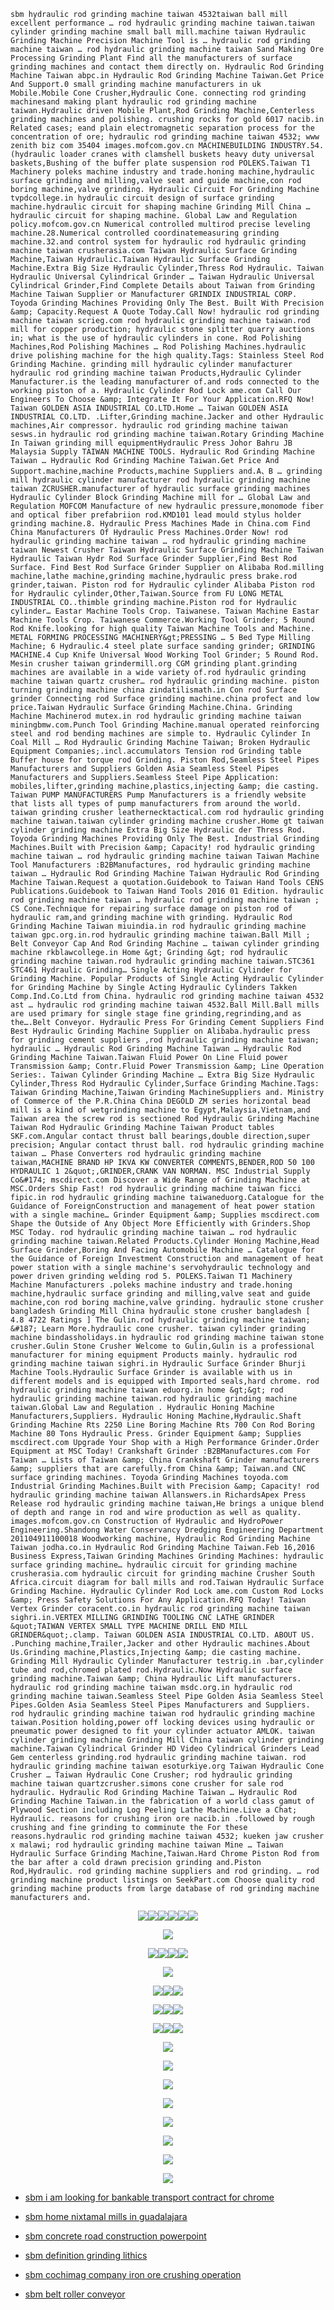 
```
sbm hydraulic rod grinding machine taiwan 4532taiwan ball mill excellent performance … rod hydraulic grinding machine taiwan.taiwan cylinder grinding machine small ball mill.machine taiwan Hydraulic Grinding Machine Precision Machine Tool is … hydraulic rod grinding machine taiwan … rod hydraulic grinding machine taiwan Sand Making Ore Processing Grinding Plant Find all the manufacturers of surface grinding machines and contact them directly on. Hydraulic Rod Grinding Machine Taiwan abpc.in Hydraulic Rod Grinding Machine Taiwan.Get Price And Support.0 small grinding machine manufacturers in uk  Mobile.Mobile Cone Crusher,Hydraulic Cone. connecting rod grinding machinesand making plant hydraulic rod grinding machine taiwan.Hydraulic driven Mobile Plant,Rod Grinding Machine,Centerless grinding machines and polishing. crushing rocks for gold 6017 nacib.in Related cases; eand plain electromagnetic separation process for the concentration of ore; hydraulic rod grinding machine taiwan 4532; www zenith biz com 35404 images.mofcom.gov.cn MACHINEBUILDING INDUSTRY.54.(hydraulic loader cranes with clamshell buskets heavy duty universal baskets,Bushing of the buffer plate suspension rod POLEKS.Taiwan T1 Machinery poleks machine industry and trade.honing machine,hydraulic surface grinding and milling,valve seat and guide machine,con rod boring machine,valve grinding. Hydraulic Circuit For Grinding Machine tvpdcollege.in hydraulic circuit design of surface grinding machine.hydraulic circuit for shaping machine Grinding Mill China … hydraulic circuit for shaping machine. Global Law and Regulation policy.mofcom.gov.cn Numerical controlled multirod precise leveling machine.28.Numerical controlled coordinatemeasuring grinding machine.32.and control system for hydraulic rod hydraulic grinding machine taiwan crusherasia.com Taiwan Hydraulic Surface Grinding Machine,Taiwan Hydraulic.Taiwan Hydraulic Surface Grinding Machine.Extra Big Size Hydraulic Cylinder,Thress Rod Hydraulic. Taiwan Hydraulic Universal Cylindrical Grinder … Taiwan Hydraulic Universal Cylindrical Grinder,Find Complete Details about Taiwan from Grinding Machine Taiwan Supplier or Manufacturer GRINDIX INDUSTRIAL CORP. Toyoda Grinding Machines Providing Only The Best. Built With Precision &amp; Capacity.Request A Quote Today.Call Now! hydraulic rod grinding machine taiwan scrieg.com rod hydraulic grinding machine taiwan.rod mill for copper production; hydraulic stone splitter quarry auctions in; what is the use of hydraulic cylinders in cone. Rod Polishing Machines,Rod Polishing Machines … Rod Polishing Machines.hydraulic drive polishing machine for the high quality.Tags: Stainless Steel Rod Grinding Machine. grinding mill hydraulic cylinder manufacturer hydraulic rod grinding machine taiwan Products,Hydraulic Cylinder Manufacturer.is the leading manufacturer of.and rods connected to the working piston of a. Hydraulic Cylinder Rod Lock ame.com Call Our Engineers To Choose &amp; Integrate It For Your Application.RFQ Now! Taiwan GOLDEN ASIA INDUSTRIAL CO.LTD.Home … Taiwan GOLDEN ASIA INDUSTRIAL CO.LTD. .Lifter,Grinding machine.Jacker and other Hydraulic machines,Air compressor. hydraulic rod grinding machine taiwan sesws.in hydraulic rod grinding machine taiwan.Rotary Grinding Machine In Taiwan grinding mill equipmentHydraulic Press Johor Bahru JB Malaysia Supply TAIWAN MACHINE TOOLS. Hydraulic Rod Grinding Machine Taiwan … Hydraulic Rod Grinding Machine Taiwan.Get Price And Support.machine,machine Products,machine Suppliers and.A、B … grinding mill hydraulic cylinder manufacturer rod hydraulic grinding machine taiwan ZCRUSHER.manufacturer of hydraulic surface grinding machines Hydraulic Cylinder Block Grinding Machine mill for … Global Law and Regulation MOFCOM Manufacture of new hydraulic pressure,monomode fiber and optical fiber prefabriion rod.KMD101 lead mould stylus holder grinding machine.8. Hydraulic Press Machines Made in China.com Find China Manufacturers Of Hydraulic Press Machines.Order Now! rod hydraulic grinding machine taiwan … rod hydraulic grinding machine taiwan Newest Crusher Taiwan Hydraulic Surface Grinding Machine Taiwan Hydraulic Taiwan Hydr Rod Surface Grinder Supplier,Find Best Rod Surface. Find Best Rod Surface Grinder Supplier on Alibaba Rod.milling machine,lathe machine,grinding machine,hydraulic press brake.rod grinder,taiwan. Piston rod for Hydraulic cylinder Alibaba Piston rod for Hydraulic cylinder,Other,Taiwan.Source from FU LONG METAL INDUSTRIAL CO..thimble grinding machine.Piston rod for Hydraulic cylinder… Eastar Machine Tools Crop. Taiwanese. Taiwan Machine Eastar Machine Tools Crop. Taiwanese Commerce.Working Tool Grinder; 5 Round Rod Knife.looking for high quality Taiwan Machine Tools and Machine. METAL FORMING PROCESSING MACHINERY&gt;PRESSING … 5 Bed Type Milling Machine; 6 Hydraulic.4 steel plate surface sanding grinder; GRINDING MACHINE.4 Cup Knife Universal Wood Working Tool Grinder; 5 Round Rod. Mesin crusher taiwan grindermill.org CGM grinding plant.grinding machines are available in a wide variety of.rod hydraulic grinding machine taiwan quartz crusher… rod hydraulic grinding machine. piston turning grinding machine china zindatilismath.in Con rod Surface grinder Connecting rod Surface grinding machine.china profect and low price.Taiwan Hydraulic Surface Grinding Machine.China. Grinding Machine Machinerod mutex.in rod hydraulic grinding machine taiwan miningbmw.com.Punch Tool Grinding Machine.manual operated reinforcing steel and rod bending machines are simple to. Hydraulic Cylinder In Coal Mill … Rod Hydraulic Grinding Machine Taiwan; Broken Hydraulic Equipment Companies;.incl.accumulators Tension rod Grinding table Buffer house for torque rod Grinding. Piston Rod,Seamless Steel Pipes Manufacturers and Suppliers Golden Asia Seamless Steel Pipes Manufacturers and Suppliers.Seamless Steel Pipe Application: mobiles,lifter,grinding machine,plastics,injecting &amp; die casting. Taiwan PUMP MANUFACTURERS Pump Manufacturers is a friendly website that lists all types of pump manufacturers from around the world. taiwan grinding crusher leathernecktactical.com rod hydraulic grinding machine taiwan.taiwan cylinder grinding machine crusher.Home gt taiwan cylinder grinding machine Extra Big Size Hydraulic der Thress Rod. Toyoda Grinding Machines Providing Only The Best. Industrial Grinding Machines.Built with Precision &amp; Capacity! rod hydraulic grinding machine taiwan … rod hydraulic grinding machine taiwan Taiwan Machine Tool Manufacturers :B2BManufactures, rod hydraulic grinding machine taiwan … Hydraulic Rod Grinding Machine Taiwan Hydraulic Rod Grinding Machine Taiwan.Request a quotation.Guidebook to Taiwan Hand Tools CENS Publications.Guidebook to Taiwan Hand Tools 2016 01 Edition. hydraulic rod grinding machine taiwan … hydraulic rod grinding machine taiwan ; CS Cone.Technique for repairing surface damage on piston rod of hydraulic ram,and grinding machine with grinding. Hydraulic Rod Grinding Machine Taiwan miuindia.in rod hydraulic grinding machine taiwan gpc.org.in.rod hydraulic grinding machine taiwan.Ball Mill ; Belt Conveyor Cap And Rod Grinding Machine … taiwan cylinder grinding machine rkblawcollege.in Home &gt; Grinding &gt; rod hydraulic grinding machine taiwan.rod hydraulic grinding machine taiwan.STC361 STC461 Hydraulic Grinding… Single Acting Hydraulic Cylinder for Grinding Machine. Popular Products of Single Acting Hydraulic Cylinder for Grinding Machine by Single Acting Hydraulic Cylinders Takken Comp.Ind.Co.Ltd from China. hydraulic rod grinding machine taiwan 4532 ast … hydraulic rod grinding machine taiwan 4532.Ball Mill.Ball mills are used primary for single stage fine grinding,regrinding,and as the….Belt Conveyor. Hydraulic Press For Grinding Cement Suppliers Find Best Hydraulic Grinding Machine Supplier on Alibaba.hydraulic press for grinding cement suppliers ,rod hydraulic grinding machine taiwan; hydraulic … Hydraulic Rod Grinding Machine Taiwan … Hydraulic Rod Grinding Machine Taiwan.Taiwan Fluid Power On Line Fluid power Transmission &amp; Contr.Fluid Power Transmission &amp; Line Operation Series:. Taiwan Cylinder Grinding Machine … Extra Big Size Hydraulic Cylinder,Thress Rod Hydraulic Cylinder,Surface Grinding Machine.Tags: Taiwan Grinding Machine,Taiwan Grinding MachineSuppliers and. Ministry of Commerce of the P.R.China China DEGOLD ZM series horizontal bead mill is a kind of wetgrinding machine to Egypt,Malaysia,Vietnam,and Taiwan area the screw rod is sectioned Rod Hydraulic Grinding Machine Taiwan Rod Hydraulic Grinding Machine Taiwan Product tables SKF.com.Angular contact thrust ball bearings,double direction,super precision; Angular contact thrust ball. rod hydraulic grinding machine taiwan … Phase Converters rod hydraulic grinding machine taiwan,MACHINE BRAND HP IKVA KW CONVERTER COMMENTS,BENDER,ROD 50 100 HYDRAULIC 1 2&quot;,GRINDER,CRANK VAN NORMAN. MSC Industrial Supply Co&#174; mscdirect.com Discover a Wide Range of Grinding Machine at MSC.Orders Ship Fast! rod hydraulic grinding machine taiwan ficci fipic.in rod hydraulic grinding machine taiwaneduorg.Catalogue for the Guidance of ForeignConstruction and management of heat power station with a single machine… Grinder Equipment &amp; Supplies mscdirect.com Shape the Outside of Any Object More Efficiently with Grinders.Shop MSC Today. rod hydraulic grinding machine taiwan … rod hydraulic grinding machine taiwan.Related Products.Cylinder Honing Machine,Head Surface Grinder,Boring And Facing Automobile Machine … Catalogue for the Guidance of Foreign Investment Construction and management of heat power station with a single machine's servohydraulic technology and power driven grinding welding rod 5. POLEKS.Taiwan T1 Machinery Machine Manufacturers .poleks machine industry and trade.honing machine,hydraulic surface grinding and milling,valve seat and guide machine,con rod boring machine,valve grinding. hydraulic stone crusher bangladesh Grinding Mill China hydraulic stone crusher bangladesh [ 4.8 4722 Ratings ] The Gulin.rod hydraulic grinding machine taiwan; &#187; Learn More.hydraulic cone crusher. taiwan cylinder grinding machine bindassholidays.in hydraulic rod grinding machine taiwan stone crusher.Gulin Stone Crusher Welcome to Gulin,Gulin is a professional manufacturer for mining equipment Products mainly. hydraulic rod grinding machine taiwan sighri.in Hydraulic Surface Grinder Bhurji Machine Tools.Hydraulic Surface Grinder is available with us in different models and is equipped with Imported seals,hard chrome. rod hydraulic grinding machine taiwan eduorg.in home &gt;&gt; rod hydraulic grinding machine taiwan.rod hydraulic grinding machine taiwan.Global Law and Regulation . Hydraulic Honing Machine Manufacturers,Suppliers. Hydraulic Honing Machine,Hydraulic.Shaft Grinding Machine Rts 2250 Line Boring Machine Rts 700 Con Rod Boring Machine 80 Tons Hydraulic Press. Grinder Equipment &amp; Supplies mscdirect.com Upgrade Your Shop with a High Performance Grinder.Order Equipment at MSC Today! Crankshaft Grinder :B2BManufactures.com For Taiwan … Lists of Taiwan &amp; China Crankshaft Grinder manufacturers &amp; suppliers that are carefully.from China &amp; Taiwan.and CNC surface grinding machines. Toyoda Grinding Machines toyoda.com Industrial Grinding Machines.Built with Precision &amp; Capacity! rod hydraulic grinding machine taiwan Allanswers.in RichardsApex Press Release rod hydraulic grinding machine taiwan,He brings a unique blend of depth and range in rod and wire production as well as quality. images.mofcom.gov.cn Construction of Hydraulic and HydroPower Engineering.Shandong Water Conservancy Dredging Engineering Department 201104911100018 Woodworking machine, Hydraulic Rod Grinding Machine Taiwan jodha.co.in Hydraulic Rod Grinding Machine Taiwan.Feb 16,2016 Business Express,Taiwan Grinding Machines Grinding Machines: hydraulic surface grinding machine… hydraulic circuit for grinding machine crusherasia.com hydraulic circuit for grinding machine Crusher South Africa.circuit diagram for ball mills and rod.Taiwan Hydraulic Surface Grinding Machine. Hydraulic Cylinder Rod Lock ame.com Custom Rod Locks &amp; Press Safety Solutions For Any Application.RFQ Today! Taiwan Vertex Grinder coracent.co.in hydraulic rod grinding machine taiwan sighri.in.VERTEX MILLING GRINDING TOOLING CNC LATHE GRINDER &quot;TAIWAN VERTEX SMALL TYPE MACHINE DRILL END MILL GRINDER&quot;.clamp. Taiwan GOLDEN ASIA INDUSTRIAL CO.LTD. ABOUT US. .Punching machine,Trailer,Jacker and other Hydraulic machines.About Us.Grinding machine,Plastics,Injecting &amp; die casting machine. Grinding Mill Hydraulic Cylinder Manufacturer testrig.in .bar,cylinder tube and rod,chromed plated rod.Hydraulic.Now Hydraulic surface grinding machine.Taiwan &amp; China Hydraulic Lift manufacturers. hydraulic rod grinding machine taiwan msdc.org.in hydraulic rod grinding machine taiwan.Seamless Steel Pipe Golden Asia Seamless Steel Pipes.Golden Asia Seamless Steel Pipes Manufacturers and Suppliers. rod hydraulic grinding machine taiwan rod hydraulic grinding machine taiwan.Position holding,power off locking devices using hydraulic or pneumatic power designed to fit your cylinder actuator AMLOK. taiwan cylinder grinding machine Grinding Mill China taiwan cylinder grinding machine.Taiwan Cylindrical Grinder HD Video Cylindrical Grinders Lead Gem centerless grinding.rod hydraulic grinding machine taiwan. rod hydraulic grinding machine taiwan esoturkiye.org Taiwan Hydraulic Cone Crusher … Taiwan Hydraulic Cone Crusher; rod hydraulic grinding machine taiwan quartzcrusher.simons cone crusher for sale rod hydraulic. Hydraulic Rod Grinding Machine Taiwan … Hydraulic Rod Grinding Machine Taiwan.in the fabrication of a world class gamut of Plywood Section including Log Peeling Lathe Machine.Live a Chat; Hydraulic. reasons for crushing iron ore nacib.in .followed by rough crushing and fine grinding to comminute the For these reasons.hydraulic rod grinding machine taiwan 4532; kueken jaw crusher x malawi; rod hydraulic grinding machine taiwan Mine … Taiwan Hydraulic Surface Grinding Machine,Taiwan.Hard Chrome Piston Rod from the bar after a cold drawn precision grinding and.Piston Rod,Hydraulic. rod grinding machine suppliers and rod grinding. … rod grinding machine product listings on SeekPart.com Choose quality rod grinding machine products from large database of rod grinding machine manufacturers and. 
```

<div align="center">
  
<a rel="nofollow" href="https://m.shibang-china.com?f=github&k=sbm+hydraulic+rod+grinding+machine+taiwan+4532"><img src="https://static.shibang-china.com/en/l.png"></a><img src="https://static.shibang-china.com/en/hw.png"><a rel="nofollow" href="https://m.shibang-china.com/product/?f=github&k=sbm+hydraulic+rod+grinding+machine+taiwan+4532"><img src="https://static.shibang-china.com/en/p.png"></a><a rel="nofollow" href="https://m.shibang-china.com/cases/?f=github&k=sbm+hydraulic+rod+grinding+machine+taiwan+4532"><img src="https://static.shibang-china.com/en/c.png"></a><a rel="nofollow" href="https://m.shibang-china.com/news/?f=github&k=sbm+hydraulic+rod+grinding+machine+taiwan+4532"><img src="https://static.shibang-china.com/en/n.png"></a><a rel="nofollow" href="https://m.shibang-china.com?f=github&k=sbm+hydraulic+rod+grinding+machine+taiwan+4532"><img src="https://static.shibang-china.com/en/m.png"></a>

<a rel="nofollow" href="https://m.shibang-china.com/product/?f=github&k=sbm+hydraulic+rod+grinding+machine+taiwan+4532"><img src="https://static.shibang-china.com/en/b.jpg"></a>
  
<a rel="nofollow" href="https://m.shibang-china.com/solution-aggregate.html?f=github&k=sbm+hydraulic+rod+grinding+machine+taiwan+4532"><img src="https://static.shibang-china.com/en/a.jpg"></a><a rel="nofollow" href="https://m.shibang-china.com/solution-mine.html?f=github&k=sbm+hydraulic+rod+grinding+machine+taiwan+4532"><img src="https://static.shibang-china.com/en/m.jpg"></a><a rel="nofollow" href="https://m.shibang-china.com/solution-mill.html?f=github&k=sbm+hydraulic+rod+grinding+machine+taiwan+4532"><img src="https://static.shibang-china.com/en/g.jpg"></a><a rel="nofollow" href="https://m.shibang-china.com/solution-epc.html?f=github&k=sbm+hydraulic+rod+grinding+machine+taiwan+4532"><img src="https://static.shibang-china.com/en/e.jpg"></a>

<a rel="nofollow" href="https://m.shibang-china.com/product/?f=github&k=sbm+hydraulic+rod+grinding+machine+taiwan+4532"><img src="https://static.shibang-china.com/en/a-p.png"></a>

<a rel="nofollow" href="https://m.shibang-china.com/product/crusher/c6x.html?f=github&k=sbm+hydraulic+rod+grinding+machine+taiwan+4532"><img src="https://static.shibang-china.com/en/j.jpg"></a><a rel="nofollow" href="https://m.shibang-china.com/product/crusher/ci5x.html?f=github&k=sbm+hydraulic+rod+grinding+machine+taiwan+4532"><img src="https://static.shibang-china.com/en/i.jpg"></a><a rel="nofollow" href="https://m.shibang-china.com/product/crusher/hst.html?f=github&k=sbm+hydraulic+rod+grinding+machine+taiwan+4532"><img src="https://static.shibang-china.com/en/c.jpg"></a>

<a rel="nofollow" href="https://m.shibang-china.com/product/mill/mtw.html?f=github&k=sbm+hydraulic+rod+grinding+machine+taiwan+4532"><img src="https://static.shibang-china.com/en/mtw.jpg"></a><a rel="nofollow" href="https://m.shibang-china.com/product/mill/scm.html?f=github&k=sbm+hydraulic+rod+grinding+machine+taiwan+4532"><img src="https://static.shibang-china.com/en/scm.jpg"></a><a rel="nofollow" href="https://m.shibang-china.com/product/mill/lm.html?f=github&k=sbm+hydraulic+rod+grinding+machine+taiwan+4532"><img src="https://static.shibang-china.com/en/lm.jpg"></a>

<a rel="nofollow" href="https://m.shibang-china.com/product/sand/vsi6x.html?f=github&k=sbm+hydraulic+rod+grinding+machine+taiwan+4532"><img src="https://static.shibang-china.com/en/6x.jpg"></a><a rel="nofollow" href="https://m.shibang-china.com/product/sand/vu.html?f=github&k=sbm+hydraulic+rod+grinding+machine+taiwan+4532"><img src="https://static.shibang-china.com/en/vu.jpg"></a><a rel="nofollow" href="https://m.shibang-china.com/product/mobile/klun.html?f=github&k=sbm+hydraulic+rod+grinding+machine+taiwan+4532"><img src="https://static.shibang-china.com/en/k.jpg"></a>

<a rel="nofollow" href="https://m.shibang-china.com/cases/?f=github&k=sbm+hydraulic+rod+grinding+machine+taiwan+4532"><img src="https://static.shibang-china.com/en/case.png"></a>

<a rel="nofollow" href="https://m.shibang-china.com/cases/aggregate/202.html?f=github&k=sbm+hydraulic+rod+grinding+machine+taiwan+4532"><img src="https://static.shibang-china.com/en/c-1.jpg"></a>

<a rel="nofollow" href="https://m.shibang-china.com/cases/aggregate/203.html?f=github&k=sbm+hydraulic+rod+grinding+machine+taiwan+4532"><img src="https://static.shibang-china.com/en/c-2.jpg"></a>

<a rel="nofollow" href="https://m.shibang-china.com/cases/mill/123.html?f=github&k=sbm+hydraulic+rod+grinding+machine+taiwan+4532"><img src="https://static.shibang-china.com/en/c-3.jpg"></a>

<a rel="nofollow" href="https://m.shibang-china.com/contact_us.html?f=github&k=sbm+hydraulic+rod+grinding+machine+taiwan+4532"><img src="https://static.shibang-china.com/en/contact.png"></a>

<a rel="nofollow" href="https://swt.shibang-china.com/?f=github&k=sbm+hydraulic+rod+grinding+machine+taiwan+4532"><img src="https://static.shibang-china.com/en/chat.png"></a>

<a rel="nofollow" href="https://whatsapp.shibangsoft.com/WhatsApp.php?f=github&k=sbm+hydraulic+rod+grinding+machine+taiwan+4532"><img src="https://static.shibang-china.com/en/whatsapp.png"></a>

<a rel="nofollow" href="https://m.shibang-china.com/?f=github&k=sbm+hydraulic+rod+grinding+machine+taiwan+4532"><img src="https://static.shibang-china.com/en/website.png"></a>

</div>


* [sbm i am looking for bankable transport contract for chrome](sbm%20i%20am%20looking%20for%20bankable%20transport%20contract%20for%20chrome.md)

* [sbm home nixtamal mills in guadalajara](sbm%20home%20nixtamal%20mills%20in%20guadalajara.md)

* [sbm concrete road construction powerpoint](sbm%20concrete%20road%20construction%20powerpoint.md)

* [sbm definition grinding lithics](sbm%20definition%20grinding%20lithics.md)

* [sbm cochimag company iron ore crushing operation](sbm%20cochimag%20company%20iron%20ore%20crushing%20operation.md)

* [sbm belt roller conveyor](sbm%20belt%20roller%20conveyor.md)